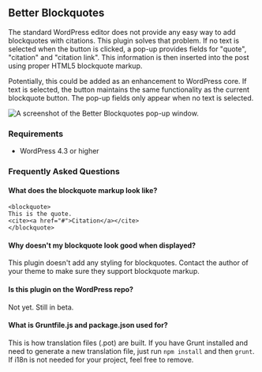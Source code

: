 ## Better Blockquotes

The standard WordPress editor does not provide any easy way to add blockquotes with citations. This plugin solves that problem. If no text is selected when the button is clicked, a pop-up provides fields for "quote", "citation" and "citation link". This information is then inserted into the post using proper HTML5 blockquote markup.

Potentially, this could be added as an enhancement to WordPress core. If text is selected, the button maintains the same functionality as the current blockquote button. The pop-up fields only appear when no text is selected.

![A screenshot of the Better Blockquotes pop-up window.](https://github.com/devinsays/better-blockquotes/raw/master/screenshot-1.png)

### Requirements

* WordPress 4.3 or higher

### Frequently Asked Questions

#### What does the blockquote markup look like?

```
<blockquote>
This is the quote.
<cite><a href="#">Citation</a></cite>
</blockquote>
```

#### Why doesn't my blockquote look good when displayed?

This plugin doesn't add any styling for blockquotes. Contact the author of your theme to make sure they support blockquote markup.

#### Is this plugin on the WordPress repo?

Not yet. Still in beta.

#### What is Gruntfile.js and package.json used for?

This is how translation files (.pot) are built. If you have Grunt installed and need to generate a new translation file, just run `npm install` and then `grunt`. If i18n is not needed for your project, feel free to remove.